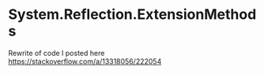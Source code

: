 # System.Reflection.ExtensionMethods
Rewrite of code I posted here https://stackoverflow.com/a/13318056/222054

